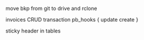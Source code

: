 move bkp from git to drive and rclone

invoices CRUD transaction pb_hooks {
update
create
}

sticky header in tables
